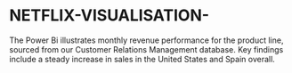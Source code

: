 # NETFLIX-VISUALISATION-
The Power Bi illustrates monthly revenue performance for the product line, sourced from our Customer Relations Management database. Key findings include a steady increase in sales in the United States and Spain overall. 
